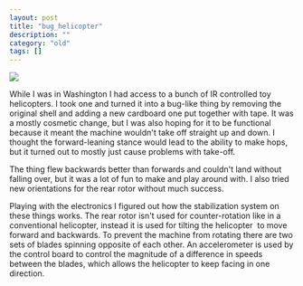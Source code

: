 ```yaml
---
layout: post
title: "bug_helicopter"
description: ""
category: "old"
tags: []
---
```



[![](http://www.hackniac.com/blog/wp-content/uploads/2012/09/2012-07-24-21.13.11-1024x726.jpg)](http://www.hackniac.com/blog/wp-content/uploads/2012/09/2012-07-24-21.13.11.jpg)

While I was in Washington I had access to a bunch of IR controlled toy helicopters. I took one and turned it into a bug-like thing by removing the original shell and adding a new cardboard one put together with tape. It was a mostly cosmetic change, but I was also hoping for it to be functional because it meant the machine wouldn't take off straight up and down. I thought the forward-leaning stance would lead to the ability to make hops, but it turned out to mostly just cause problems with take-off.

<!--more-->

The thing flew backwards better than forwards and couldn't land without falling over, but it was a lot of fun to make and play around with. I also tried new orientations for the rear rotor without much success.

Playing with the electronics I figured out how the stabilization system on these things works. The rear rotor isn't used for counter-rotation like in a conventional helicopter, instead it is used for tilting the helicopter  to move forward and backwards. To prevent the machine from rotating there are two sets of blades spinning opposite of each other. An accelerometer is used by the control board to control the magnitude of a difference in speeds between the blades, which allows the helicopter to keep facing in one direction.

